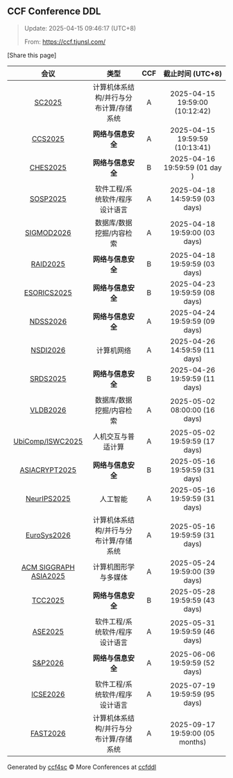 
## CCF Conference DDL

> Update: 2025-04-15 09:46:17 (UTC+8)
>
> From: https://ccf.tjunsl.com/

<div id='share' onclick="share()">[Share this page]</div>
<span id="time" style="font-size:24px"></span>
<script>
function updateTime() {
  var time_str = "Now: " + (new Date()).toLocaleString();
  document.getElementById("time").innerHTML =  time_str;
}
setInterval(updateTime, 500);
function share() {
    if (!navigator.share) {
        alert("This feature is not supported in your browser.");
    } else {
        navigator.share({
            title: window.location.title,
            url: window.location.href,
            text: 'The Latest CCF Conference DDL Data.',
        });
    }
}
</script>


| 会议 | 类型 | CCF | 截止时间 (UTC+8) |
| :--: | :--: | :--: | :--: |
| [SC2025](https://sc25.supercomputing.org/) | 计算机体系结构/并行与分布计算/存储系统 | A | 2025-04-15 19:59:00 (10:12:42) | 
| [CCS2025](https://www.sigsac.org/ccs/CCS2025/) | **网络与信息安全** | A | 2025-04-15 19:59:59 (10:13:41) | 
| [CHES2025](https://ches.iacr.org/2025/) | **网络与信息安全** | B | 2025-04-16 19:59:59 (01 day ) | 
| [SOSP2025](https://sigops.org/s/conferences/sosp/2025/index.html) | 软件工程/系统软件/程序设计语言 | A | 2025-04-18 14:59:59 (03 days) | 
| [SIGMOD2026](https://2026.sigmod.org/) | 数据库/数据挖掘/内容检索 | A | 2025-04-18 19:59:00 (03 days) | 
| [RAID2025](https://raid2025.github.io/) | **网络与信息安全** | B | 2025-04-18 19:59:59 (03 days) | 
| [ESORICS2025](https://esorics2025.sciencesconf.org/) | **网络与信息安全** | B | 2025-04-23 19:59:59 (08 days) | 
| [NDSS2026](https://www.ndss-symposium.org/ndss2026/) | **网络与信息安全** | A | 2025-04-24 19:59:59 (09 days) | 
| [NSDI2026](https://www.usenix.org/conference/nsdi26) | 计算机网络 | A | 2025-04-26 14:59:59 (11 days) | 
| [SRDS2025](https://srds-conference.org/) | **网络与信息安全** | B | 2025-04-26 19:59:59 (11 days) | 
| [VLDB2026](https://www.vldb.org/2026/) | 数据库/数据挖掘/内容检索 | A | 2025-05-02 08:00:00 (16 days) | 
| [UbiComp/ISWC2025](https://www.ubicomp.org/ubicomp-iswc-2025) | 人机交互与普适计算 | A | 2025-05-02 19:59:59 (17 days) | 
| [ASIACRYPT2025](https://asiacrypt.iacr.org/2025/) | **网络与信息安全** | B | 2025-05-16 19:59:59 (31 days) | 
| [NeurIPS2025](https://neurips.cc/Conferences/2025) | 人工智能 | A | 2025-05-16 19:59:59 (31 days) | 
| [EuroSys2026](https://2026.eurosys.org/) | 计算机体系结构/并行与分布计算/存储系统 | A | 2025-05-16 19:59:59 (31 days) | 
| [ACM SIGGRAPH ASIA2025](https://asia.siggraph.org/2025/) | 计算机图形学与多媒体 | A | 2025-05-24 19:59:00 (39 days) | 
| [TCC2025](https://tcc.iacr.org/2025/) | **网络与信息安全** | B | 2025-05-28 19:59:59 (43 days) | 
| [ASE2025](https://conf.researchr.org/home/ase-2025) | 软件工程/系统软件/程序设计语言 | A | 2025-05-31 19:59:59 (46 days) | 
| [S&P2026](https://www.ieee-security.org/TC/SP2026/) | **网络与信息安全** | A | 2025-06-06 19:59:59 (52 days) | 
| [ICSE2026](https://conf.researchr.org/home/icse-2026) | 软件工程/系统软件/程序设计语言 | A | 2025-07-19 19:59:59 (95 days) | 
| [FAST2026](https://www.usenix.net/conference/fast26) | 计算机体系结构/并行与分布计算/存储系统 | A | 2025-09-17 19:59:00 (05 months) | 

Generated by [ccf4sc](https://github.com/WWILLV/ccf4sc/) © More Conferences at [ccfddl](https://ccfddl.top/)
